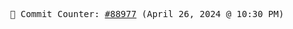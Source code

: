 <p align="center">
    <samp>
        📮 Commit Counter: <a href="https://github.com/Javascript-void0/Javascript-void0/commits/main">#88977</a> (April 26, 2024 @ 10:30 PM)
    </samp>
</p>